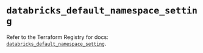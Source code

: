 # `databricks_default_namespace_setting`

Refer to the Terraform Registry for docs: [`databricks_default_namespace_setting`](https://registry.terraform.io/providers/databricks/databricks/1.57.0/docs/resources/default_namespace_setting).
